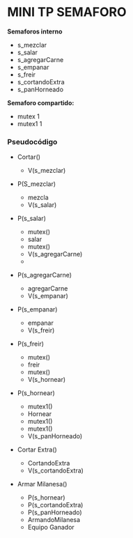 # MINI TP SEMAFORO

**Semaforos interno**
- s_mezclar
- s_salar
- s_agregarCarne
- s_empanar
- s_freir
- s_cortandoExtra
- s_panHorneado

**Semaforo compartido:**
- mutex 1
- mutex1 1

### Pseudocódigo
- Cortar()
  - V(s_mezclar)
- P(S_mezclar)
  - mezcla
  - V(s_salar)

- P(s_salar)
  - mutex() 
  - salar
  - mutex()
  - V(s_agregarCarne)
  - 
- P(s_agregarCarne)
  - agregarCarne
  - V(s_empanar)

- P(s_empanar)
  - empanar
  - V(s_freir)

- P(s_freir)
  - mutex()
  - freir
  - mutex()
  - V(s_hornear)

- P(s_hornear)
  - mutex1()
  - Hornear
  - mutex1()
  - mutex1()
  - V(s_panHorneado)

- Cortar Extra()
  - CortandoExtra
  - V(s_cortandoExtra) 

- Armar Milanesa()
  - P(s_hornear)
  - P(s_cortandoExtra)
  - P(s_panHorneado)
  - ArmandoMilanesa
  - Equipo Ganador
